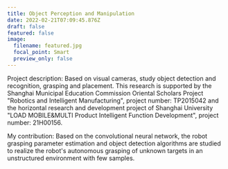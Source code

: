 ```yaml
---
title: Object Perception and Manipulation
date: 2022-02-21T07:09:45.876Z
draft: false
featured: false
image:
  filename: featured.jpg
  focal_point: Smart
  preview_only: false
---
```

Project description: Based on visual cameras, study object detection and recognition, grasping and placement. This research is supported by the Shanghai Municipal Education Commission Oriental Scholars Project "Robotics and Intelligent Manufacturing", project number: TP2015042 and the horizontal research and development project of Shanghai University "LOAD MOBILE&MULTI Product Intelligent Function Development", project number: 21H00156.

My contribution:  Based on the convolutional neural network, the robot grasping parameter estimation and object detection algorithms are studied to realize the robot's autonomous grasping of unknown targets in an unstructured environment with few samples.